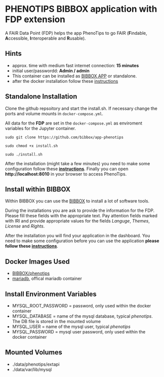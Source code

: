 # PHENOTIPS BIBBOX application with FDP extension

A FAIR Data Point (FDP) helps the app PhenoTips to go FAIR (**F**indable, **A**ccessible, **I**nteroperable and **R**usable). 

## Hints
* approx. time with medium fast internet connection: **15 minutes**
* initial user/passwordd: **Admin / admin**
* This container can be installed as [BIBBOX APP](https://bibbox.readthedocs.io/en/latest/ "BIBBOX") or standalone. 
* after the docker installation follow these [instructions](NSTALL-APP.md)

## Standalone Installation

Clone the github repsoitory and start the install.sh. If necessary change the ports and volume mounts in `docker-compose.yml`.  

All data for the **FDP** are set in the `docker-compose.yml` as enviroment variables for the Jupyter container.

`sudo git clone https://github.com/bibbox/app-phenotips`

`sudo chmod +x install.sh`

`sudo ./install.sh`


After the installation (might take a few minutes) you need to make some configuration follow these **[instructions](INSTALL-APP.md)**. Finally you can open **http://localhost:8010** in your browser to access PhenoTips.

## Install within BIBBOX

Within BIBBOX you can use the [BIBBOX](https://bibbox.readthedocs.io/en/latest/ "BIBBOX") to install a lot of software tools. 

During the installations you are ask to provide the information for the FDP. Please fill these fields with the appropriate text. Pay attention fields marked with IRI and provide appropriate values for the fields *Languge*, *Themes*, *License* and *Rights*.

After the installation you will find your application in the dashboard. You need to make some configuration before you can use the application **please follow these [instructions](INSTALL-APP.md)**.

## Docker Images Used
 * [BIBBOX/phenotips](https://hub.docker.com/r/bibbox/phenotips/) 
 * [mariadb](https://hub.docker.com/_/mariadb), offical mariadb container

 
## Install Environment Variables
  * MYSQL_ROOT_PASSWORD = password, only used within the docker container
  * MYSQL_DATABASE = name of the mysql database, typical *phenotips*. The DB file is stored in the mounted volume
  * MYSQL_USER = name of the mysql user, typical *phenotips*
  * MYSQL_PASSWORD = mysql user password, only used within the docker container

## Mounted Volumes
* ./data/phenotips/extapi
* ./data/var/lib/mysql
